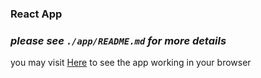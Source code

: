 ### React App

### _please see `./app/README.md` for more details_
you may visit [Here](https://react-app-pritam2958.web.app/) to see the app working in your browser
